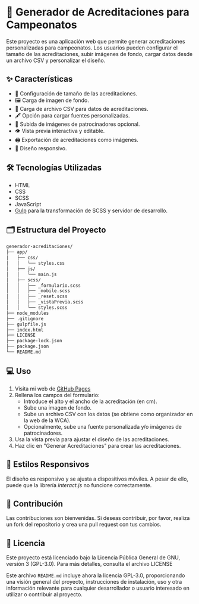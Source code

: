 # 🏅 Generador de Acreditaciones para Campeonatos

Este proyecto es una aplicación web que permite generar acreditaciones personalizadas para campeonatos. Los usuarios pueden configurar el tamaño de las acreditaciones, subir imágenes de fondo, cargar datos desde un archivo CSV y personalizar el diseño.

## ✨ Características

- 📏 Configuración de tamaño de las acreditaciones.
- 🖼️ Carga de imagen de fondo.
- 📂 Carga de archivo CSV para datos de acreditaciones.
- 🖋️ Opción para cargar fuentes personalizadas.
- 🤝 Subida de imágenes de patrocinadores opcional.
- 👁️ Vista previa interactiva y editable.
- 🖨️ Exportación de acreditaciones como imágenes.
- 📱 Diseño responsivo.

## 🛠️ Tecnologías Utilizadas

- HTML
- CSS
- SCSS
- JavaScript
- [Gulp](https://gulpjs.com/) para la transformación de SCSS y servidor de desarrollo.

## 🗂️ Estructura del Proyecto

```txt
generador-acreditaciones/
├── app/
|   ├── css/
│   │   └── styles.css
│   ├── js/
│   │   └── main.js
│   ├── scss/
│   │   ├── _formulario.scss
│   │   ├── _mobile.scss
│   │   ├── _reset.scss
│   │   ├── _vistaPrevia.scss
│   │   └── styles.scss
├── node_modules
├── .gitignore
├── gulpfile.js
├── index.html
├── LICENSE
├── package-lock.json
├── package.json
└── README.md
```

## 💻 Uso

1. Visita mi web de [GitHub Pages](https://manurubik.github.io/accreditation-generator)
2. Rellena los campos del formulario:
   - Introduce el alto y el ancho de la acreditación (en cm).
   - Sube una imagen de fondo.
   - Sube un archivo CSV con los datos (se obtiene como organizador en la web de la WCA).
   - Opcionalmente, sube una fuente personalizada y/o imágenes de patrocinadores.
3. Usa la vista previa para ajustar el diseño de las acreditaciones.
4. Haz clic en "Generar Acreditaciones" para crear las acreditaciones.

## 📱 Estilos Responsivos

El diseño es responsivo y se ajusta a dispositivos móviles. A pesar de ello, puede que la librería _interact.js_ no funcione correctamente.

## 🤝 Contribución

Las contribuciones son bienvenidas. Si deseas contribuir, por favor, realiza un fork del repositorio y crea una pull request con tus cambios.

## 📜 Licencia

Este proyecto está licenciado bajo la Licencia Pública General de GNU, versión 3 (GPL-3.0). Para más detalles, consulta el archivo LICENSE

Este archivo `README.md` incluye ahora la licencia GPL-3.0, proporcionando una visión general del proyecto, instrucciones de instalación, uso y otra información relevante para cualquier desarrollador o usuario interesado en utilizar o contribuir al proyecto.
